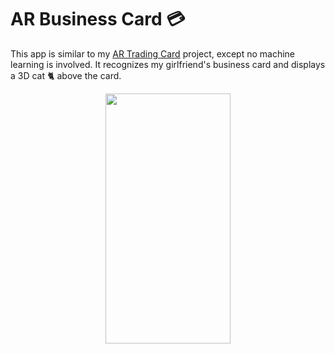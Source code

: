 # AR Business Card 💳
This app is similar to my  [AR Trading Card](https://github.com/jjohnson5253/ar_trading_card) project, except no machine learning is involved. It recognizes my girlfriend's business card and displays a 3D cat 🐈 above the card.

<div align = "center">
<img src="ar_business_card_demo.GIF" width="200" height="400" />
</div>

